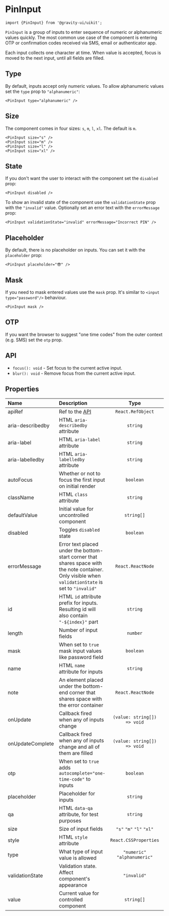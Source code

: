 <!--GITHUB_BLOCK-->

# PinInput

<!--/GITHUB_BLOCK-->

```tsx
import {PinInput} from '@gravity-ui/uikit';
```

`PinInput` is a group of inputs to enter sequence of numeric or alphanumeric values quickly. The most common use case of the component
is entering OTP or confirmation codes received via SMS, email or authenticator app.

Each input collects one character at time. When value is accepted, focus is moved to the next input, until all fields are filled.

## Type

By default, inputs accept only numeric values. To allow alphanumeric values set the `type` prop to `"alphanumeric"`:

<!--LANDING_BLOCK
<ExampleBlock
    code={`
<PinInput type="alphanumeric" />
`}
>
    <UIKit.PinInput type="alphanumeric" />
</ExampleBlock>
LANDING_BLOCK-->

<!--GITHUB_BLOCK-->

```tsx
<PinInput type="alphanumeric" />
```

<!--/GITHUB_BLOCK-->

## Size

The component comes in four sizes: `s`, `m`, `l`, `xl`. The default is `m`.

<!--LANDING_BLOCK
<ExampleBlock
    code={`
<PinInput size="s" />
<PinInput size="m" />
<PinInput size="l" />
<PinInput size="xl" />
`}
>
    <UIKit.PinInput size="s" />
    <UIKit.PinInput size="m" />
    <UIKit.PinInput size="l" />
    <UIKit.PinInput size="xl" />
</ExampleBlock>
LANDING_BLOCK-->

<!--GITHUB_BLOCK-->

```tsx
<PinInput size="s" />
<PinInput size="m" />
<PinInput size="l" />
<PinInput size="xl" />
```

<!--/GITHUB_BLOCK-->

## State

If you don't want the user to interact with the component set the `disabled` prop:

<!--LANDING_BLOCK
<ExampleBlock
    code={`
<PinInput disabled />
`}
>
    <UIKit.PinInput disabled />
</ExampleBlock>
LANDING_BLOCK-->

<!--GITHUB_BLOCK-->

```tsx
<PinInput disabled />
```

<!--/GITHUB_BLOCK-->

To show an invalid state of the component use the `validationState` prop with the `"invalid"` value. Optionally set an error text
with the `errorMessage` prop:

<!--LANDING_BLOCK
<ExampleBlock
    code={`
<PinInput validationState="invalid" errorMessage="Incorrect PIN" />
`}
>
    <UIKit.PinInput validationState="invalid" errorMessage="Incorrect PIN" />
</ExampleBlock>
LANDING_BLOCK-->

<!--GITHUB_BLOCK-->

```tsx
<PinInput validationState="invalid" errorMessage="Incorrect PIN" />
```

<!--/GITHUB_BLOCK-->

## Placeholder

By default, there is no placeholder on inputs. You can set it with the `placeholder` prop:

<!--LANDING_BLOCK
<ExampleBlock
    code={`
<PinInput placeholder="😎" />
`}
>
    <UIKit.PinInput placeholder="😎" />
</ExampleBlock>
LANDING_BLOCK-->

<!--GITHUB_BLOCK-->

```tsx
<PinInput placeholder="😎" />
```

<!--/GITHUB_BLOCK-->

## Mask

If you need to mask entered values use the `mask` prop. It's similar to `<input type="password"/>` behaviour.

<!--LANDING_BLOCK
<ExampleBlock
    code={`
<PinInput mask />
`}
>
    <UIKit.PinInput mask />
</ExampleBlock>
LANDING_BLOCK-->

<!--GITHUB_BLOCK-->

```tsx
<PinInput mask />
```

<!--/GITHUB_BLOCK-->

## OTP

If you want the browser to suggest "one time codes" from the outer context (e.g. SMS) set the `otp` prop.

## API

- `focus(): void` - Set focus to the current active input.
- `blur(): void` - Remove focus from the current active input.

## Properties

| Name             | Description                                                                                                                                          |             Type             |   Default   |
| :--------------- | :--------------------------------------------------------------------------------------------------------------------------------------------------- | :--------------------------: | :---------: |
| apiRef           | Ref to the [API](#api)                                                                                                                               |      `React.RefObject`       |             |
| aria-describedby | HTML `aria-describedby` attribute                                                                                                                    |           `string`           |             |
| aria-label       | HTML `aria-label` attribute                                                                                                                          |           `string`           |             |
| aria-labelledby  | HTML `aria-labelledby` attribute                                                                                                                     |           `string`           |             |
| autoFocus        | Whether or not to focus the first input on initial render                                                                                            |          `boolean`           |             |
| className        | HTML `class` attribute                                                                                                                               |           `string`           |             |
| defaultValue     | Initial value for uncontrolled component                                                                                                             |          `string[]`          |             |
| disabled         | Toggles `disabled` state                                                                                                                             |          `boolean`           |             |
| errorMessage     | Error text placed under the bottom-start corner that shares space with the note container. Only visible when `validationState` is set to `"invalid"` |      `React.ReactNode`       |             |
| id               | HTML `id` attribute prefix for inputs. Resulting id will also contain `"-${index}"` part                                                             |           `string`           |             |
| length           | Number of input fields                                                                                                                               |           `number`           |     `4`     |
| mask             | When set to `true` mask input values like password field                                                                                             |          `boolean`           |             |
| name             | HTML `name` attribute for inputs                                                                                                                     |           `string`           |             |
| note             | An element placed under the bottom-end corner that shares space with the error container                                                             |      `React.ReactNode`       |             |
| onUpdate         | Callback fired when any of inputs change                                                                                                             | `(value: string[]) => void`  |             |
| onUpdateComplete | Callback fired when any of inputs change and all of them are filled                                                                                  | `(value: string[]) => void`  |             |
| otp              | When set to `true` adds `autocomplete="one-time-code"` to inputs                                                                                     |          `boolean`           |             |
| placeholder      | Placeholder for inputs                                                                                                                               |           `string`           |             |
| qa               | HTML `data-qa` attribute, for test purposes                                                                                                          |           `string`           |             |
| size             | Size of input fields                                                                                                                                 |   `"s"` `"m"` `"l"` `"xl"`   |    `"m"`    |
| style            | HTML `style` attribute                                                                                                                               |    `React.CSSProperties`     |             |
| type             | What type of input value is allowed                                                                                                                  | `"numeric"` `"alphanumeric"` | `"numeric"` |
| validationState  | Validation state. Affect component's appearance                                                                                                      |         `"invalid"`          |             |
| value            | Current value for controlled component                                                                                                               |          `string[]`          |             |
